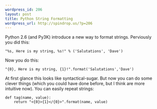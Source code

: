 ```yaml
--- 
wordpress_id: 206
layout: post
title: Python String Formatting
wordpress_url: http://spindrop.us/?p=206
---
```

Python 2.6 (and Py3K) introduce a new way to format strings.  Perviously you did this:

	"%s, Here is my string, %s!" % ('Salutations', 'Dave')

Now you do this:

	"{0}, Here is my string, {1}!".format('Salutations','Dave')

At first glance this looks like syntactical-sugar.  But now you can do some clever things (which you could have done before, but I think are more intuitive now).  You can easily repeat strings:

	def tag(name, value):
		return "<{0}>{1}</{0}>".format(name, value)

